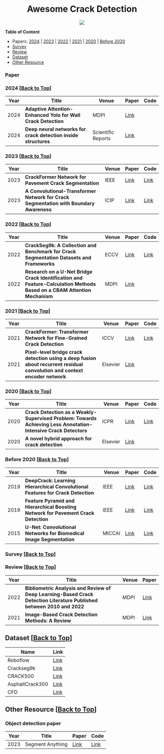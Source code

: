 <div align="center">    
    <h1>Awesome Crack Detection</h1>
    <a href="https://awesome.re"><img src="https://awesome.re/badge.svg"/></a>
</div>
<a name="Awesome-Crack-Detection"></a>

**Table of Content**
- Papers: [2024](#2024-back-to-top) | [2023](#2023-back-to-top) | [2022](#2022-back-to-top) | [2021](#2021-back-to-top) | [2020](#2020-back-to-top) | [Before 2020](#before-2020-back-to-top)
- [Survey](#survey-back-to-top)
- [Review](#review-paper-back-to-top)
- [Dataset](#dataset-back-to-top)
- [Other Resource](#other-resource-back-to-top)


### Paper
### 2024 [[Back to Top](#Awesome-Crack-Detection)]
| Year   | Title  | Venue |  Paper | Code  |
|-------|--------|--------|--------|-----------|
| 2024 | **Adaptive Attention-Enhanced Yolo for Wall Crack Detection** | MDPI| [Link](https://www.mdpi.com/2076-3417/14/17/7478) |   |
| 2024 | **Deep neural networks for crack detection inside structures** | Scientific Reports| [Link](https://www.nature.com/articles/s41598-024-54494-y#citeas) |   |

### 2023 [[Back to Top](#Awesome-Crack-Detection)]
| Year   | Title  | Venue |  Paper | Code  |
|-------|--------|--------|--------|-----------|
| 2023 | **CrackFormer Network for Pavement Crack Segmentation** | IEEE | [Link](https://ieeexplore.ieee.org/abstract/document/10109158) |[Link](https://github.com/LouisNUST/CrackFormer-II?tab=readme-ov-file)   |
| 2023 | **A Convolutional-Transformer Network for Crack Segmentation with Boundary Awareness** | ICIP | [Link](https://arxiv.org/abs/2302.11728) |[Link](https://github.com/HqiTao/CT-crackseg?tab=readme-ov-file)   |

### 2022 [[Back to Top](#Awesome-Crack-Detection)]
| Year   | Title  | Venue |  Paper | Code  |
|-------|--------|--------|--------|-----------|
| 2022 | **CrackSeg9k: A Collection and Benchmark for Crack Segmentation Datasets and Frameworks** | ECCV | [Link](https://link.springer.com/chapter/10.1007/978-3-031-25082-8_12) |[Link](https://github.com/Dhananjay42/crackseg9k?tab=readme-ov-file)   |
| 2022 | **Research on a U-Net Bridge Crack Identification and Feature-Calculation Methods Based on a CBAM Attention Mechanism** | MDPI |[Link](https://www.mdpi.com/2075-5309/12/10/1561)| |

### 2021 [[Back to Top](#Awesome-Crack-Detection)]
| Year   | Title  | Venue |  Paper | Code  |
|-------|--------|--------|--------|-----------|
| 2021 | **CrackFormer: Transformer Network for Fine-Grained Crack Detection** | ICCV | [Link](https://openaccess.thecvf.com//content/ICCV2021/papers/Liu_CrackFormer_Transformer_Network_for_Fine-Grained_Crack_Detection_ICCV_2021_paper.pdf) |[Link](https://github.com/LouisNUST/CrackFormer-II)   |
| 2021 | **Pixel-level bridge crack detection using a deep fusion about recurrent residual convolution and context encoder network**| Elsevier| [Link](https://www.sciencedirect.com/science/article/abs/pii/S0263224121001937) |   |

### 2020 [[Back to Top](#Awesome-Crack-Detection)]
| Year   | Title  | Venue |  Paper | Code  |
|-------|--------|--------|--------|-----------|
| 2020 | **Crack Detection as a Weakly-Supervised Problem: Towards Achieving Less Annotation-Intensive Crack Detectors** | ICPR| [Link](https://arxiv.org/abs/2011.02208) | [Link](https://github.com/hitachi-rd-cv/weakly-sup-crackdet?tab=readme-ov-file) |
| 2020 | **A novel hybrid approach for crack detection** | Elsevier| [Link](https://www.sciencedirect.com/science/article/abs/pii/S0031320320302776) |   |

### Before 2020 [[Back to Top](#Awesome-Crack-Detection)]
| Year   | Title  | Venue |  Paper | Code  |
|-------|--------|--------|--------|-----------|
| 2019 | **DeepCrack: Learning Hierarchical Convolutional Features for Crack Detection** | IEEE | [Link](https://ieeexplore.ieee.org/document/8517148) |[Link](https://github.com/yhlleo/DeepCrack)   |
| 2019 | **Feature Pyramid and Hierarchical Boosting Network for Pavement Crack Detection** | IEEE | [Link](https://arxiv.org/pdf/1901.06340v2) |[Link](https://github.com/fyangneil/pavement-crack-detection)   |
| 2015 | **U-Net: Convolutional Networks for Biomedical Image Segmentation** | MICCAI | [Link](https://arxiv.org/pdf/1901.06340v2) |[Link](https://github.com/labmlai/annotated_deep_learning_paper_implementations)   |

### Survey [[Back to Top](#Awesome-Crack-Detection)]



### Review [[Back to Top](#Awesome-Crack-Detection)]

| Year   | Title  | Venue |  Paper |
|-------|--------|--------|--------|
| 2022 | **Bibliometric Analysis and Review of Deep Learning-Based Crack Detection Literature Published between 2010 and 2022** | MDPI| [Link](https://www.mdpi.com/2075-5309/12/4/432) |  Link |
| 2021 | **Image-Based Crack Detection Methods: A Review** | MDPI | [Link](https://www.mdpi.com/2412-3811/6/8/115) |  Link |

## Dataset [[Back to Top](#Awesome-Crack-Detection)]

| Name  | Link|
|-------|--------|
| Roboflow |[Link](https://docs.ultralytics.com/zh/datasets/segment/crack-seg/) |
| Crackseg9k |[Link](https://dataverse.harvard.edu/dataset.xhtml?persistentId=doi:10.7910/DVN/EGIEBY) |   
| CRACK500 |[Link](https://github.com/guoguolord/CrackDataset) |   
| AsphaltCrack300 |[Link](https://github.com/guoguolord/CrackDataset) |  
| CFD |[Link](https://github.com/guoguolord/CrackDataset) |  

## Other Resource [[Back to Top](#Awesome-Crack-Detection)]
### Object detection paper
| Year   | Title  |  Paper | Code |
|-------|-------|--------|--------|
|2023 |Segment Anything | [Link](https://scontent-xsp1-3.xx.fbcdn.net/v/t39.2365-6/10000000_900554171201033_1602411987825904100_n.pdf?_nc_cat=100&ccb=1-7&_nc_sid=3c67a6&_nc_ohc=jEiB8t3RnHMQ7kNvgFCjWsz&_nc_ht=scontent-xsp1-3.xx&_nc_gid=AQZD8ajGuliNGqLEZN7IwCE&oh=00_AYDXXwbcbSHV6ZP9PmWCGZTLuI8oQXCKrncHh67KTy591g&oe=6705ED27)| [Link](https://github.com/facebookresearch/segment-anything)|
